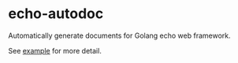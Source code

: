 # echo-autodoc

Automatically generate documents for Golang echo web framework.

See [example](https://github.com/EndlessCheng/echo-autodoc/example) for more detail.